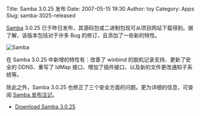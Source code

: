 Title: Samba 3.0.25 发布
Date: 2007-05-15 19:30
Author: toy
Category: Apps
Slug: samba-3025-released

[Samba](http://samba.org/) 3.0.25
已于昨日发布，其源码包或二进制包现可从项目网站下载得到。据了解，该版本包括对于许多
Bug 的修订，且添加了一些新的特性。

![Samba](http://i.linuxtoy.org/i/2007/05/samba-logo.png)

在 Samba 3.0.25 中新增的特性有：改善了 winbind
的脱机记录支持、更新了安全的 DDNS、重写了 IdMap
接口、增加了插件接口、以及新的文件更改通知子系统等。

除此之外，Samba 3.0.25
也修正了三个安全方面的问题。更为详细的信息，可查阅 [Samba
发布注记](http://news.samba.org/releases/samba_3_0_25_release/)。

- [Download Samba 3.0.25](http://us1.samba.org/samba/download/)
